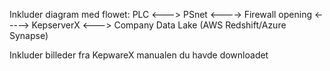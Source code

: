 Inkluder diagram med flowet: PLC <---> PSnet <----> Firewall opening <-----> KepserverX <---> Company Data Lake (AWS Redshift/Azure Synapse)

Inkluder billeder fra KepwareX manualen du havde downloadet
